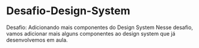 # Desafio-Design-System
Desafio: Adicionando mais componentes do Design System Nesse desafio, vamos adicionar mais alguns componentes ao design system que já desenvolvemos em aula.
